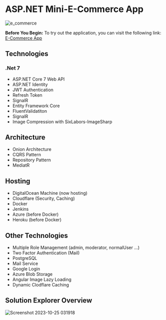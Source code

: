 # ASP.NET Mini-E-Commerce App

![e_commerce](https://github.com/umutsobe/E-Commerce-ASP.Net-Core-7/assets/120561448/d721ce15-c106-4d6b-9772-b73271688d03)

**Before You Begin:** To try out the application, you can visit the following link: [E-Commerce App](https://ecommercesobe.site)

## Technologies

### .Net 7

- ASP.NET Core 7 Web API
- ASP.NET Identity
- JWT Authentication
- Refresh Token
- SignalR
- Entity Framework Core
- FluentValidatiton
- SignalR
- Image Compression with SixLabors-ImageSharp

## Architecture

- Onion Architecture
- CQRS Pattern
- Repository Pattern
- MediatR

## Hosting

- DigitalOcean Machine (now hosting)
- Cloudflare (Security, Caching)
- Docker
- Jenkins
- Azure (before Docker)
- Heroku (before Docker)

## Other Technologies

- Multiple Role Management (admin, moderator, normalUser ...)
- Two Factor Authentication (Mail)
- PostgreSQL
- Mail Service
- Google Login
- Azure Blob Storage
- Angular Image Lazy Loading
- Dynamic Clodflare Caching

## Solution Explorer Overview

![Screenshot 2023-10-25 031918](https://github.com/umutsobe/E-Commerce-ASP.Net-Core-7/assets/120561448/9aa36e16-e050-41ab-b902-b84dbd2a7d49)

